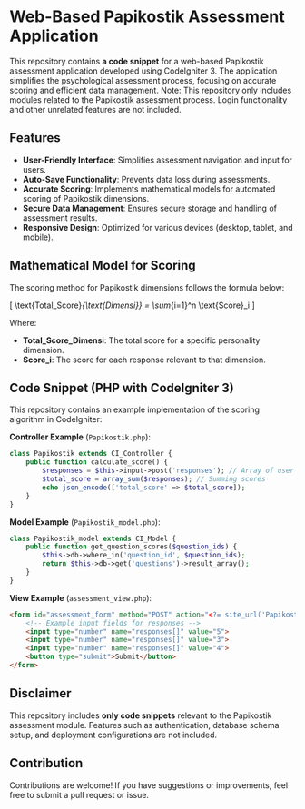 
# Web-Based Papikostik Assessment Application

This repository contains **a code snippet** for a web-based Papikostik assessment application developed using CodeIgniter 3. The application simplifies the psychological assessment process, focusing on accurate scoring and efficient data management. Note: This repository only includes modules related to the Papikostik assessment process. Login functionality and other unrelated features are not included.

## Features
- **User-Friendly Interface**: Simplifies assessment navigation and input for users.
- **Auto-Save Functionality**: Prevents data loss during assessments.
- **Accurate Scoring**: Implements mathematical models for automated scoring of Papikostik dimensions.
- **Secure Data Management**: Ensures secure storage and handling of assessment results.
- **Responsive Design**: Optimized for various devices (desktop, tablet, and mobile).

## Mathematical Model for Scoring
The scoring method for Papikostik dimensions follows the formula below:

\[
\text{Total\_Score}_{\text{Dimensi}} = \sum_{i=1}^n \text{Score}_i
\]

Where:
- **Total_Score_Dimensi**: The total score for a specific personality dimension.
- **Score_i**: The score for each response relevant to that dimension.

## Code Snippet (PHP with CodeIgniter 3)
This repository contains an example implementation of the scoring algorithm in CodeIgniter:

**Controller Example** (`Papikostik.php`):
```php
class Papikostik extends CI_Controller {
    public function calculate_score() {
        $responses = $this->input->post('responses'); // Array of user responses
        $total_score = array_sum($responses); // Summing scores
        echo json_encode(['total_score' => $total_score]);
    }
}
```

**Model Example** (`Papikostik_model.php`):
```php
class Papikostik_model extends CI_Model {
    public function get_question_scores($question_ids) {
        $this->db->where_in('question_id', $question_ids);
        return $this->db->get('questions')->result_array();
    }
}
```

**View Example** (`assessment_view.php`):
```html
<form id="assessment_form" method="POST" action="<?= site_url('Papikostik/calculate_score') ?>">
    <!-- Example input fields for responses -->
    <input type="number" name="responses[]" value="5">
    <input type="number" name="responses[]" value="3">
    <input type="number" name="responses[]" value="4">
    <button type="submit">Submit</button>
</form>
```

## Disclaimer
This repository includes **only code snippets** relevant to the Papikostik assessment module. Features such as authentication, database schema setup, and deployment configurations are not included.

## Contribution
Contributions are welcome! If you have suggestions or improvements, feel free to submit a pull request or issue.
